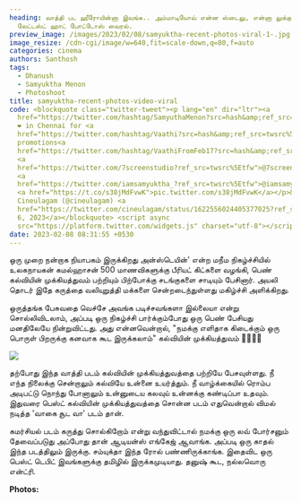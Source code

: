 ```yaml
---
heading: வாத்தி பட ஹீரோயின்னா இவங்க.. அம்மாடியோவ் என்ன ஸ்டைலு, என்னா லுக்கு.
  லேட்டஸ்ட் ஹாட் போட்டோஸ் வைரல்.
preview_image: /images/2023/02/08/samyuktha-recent-photos-viral-1-.jpg
image_resize: /cdn-cgi/image/w=640,fit=scale-down,q=80,f=auto
categories: cinema
authors: Santhosh
tags:
  - Dhanush
  - Samyuktha Menon
  - Photoshoot
title: samyuktha-recent-photos-video-viral
code: <blockquote class="twitter-tweet"><p lang="en" dir="ltr"><a
  href="https://twitter.com/hashtag/SamyuthaMenon?src=hash&amp;ref_src=twsrc%5Etfw">#SamyuthaMenon</a>
  ❤️ in Chennai for <a
  href="https://twitter.com/hashtag/Vaathi?src=hash&amp;ref_src=twsrc%5Etfw">#Vaathi</a>
  promotions<a
  href="https://twitter.com/hashtag/VaathiFromFeb17?src=hash&amp;ref_src=twsrc%5Etfw">#VaathiFromFeb17</a>
  <a
  href="https://twitter.com/7screenstudio?ref_src=twsrc%5Etfw">@7screenstudio</a>
  <a
  href="https://twitter.com/iamsamyuktha_?ref_src=twsrc%5Etfw">@iamsamyuktha_</a>
  <a href="https://t.co/s38jMdFvwK">pic.twitter.com/s38jMdFvwK</a></p>&mdash;
  Cineulagam (@cineulagam) <a
  href="https://twitter.com/cineulagam/status/1622556024405377025?ref_src=twsrc%5Etfw">February
  6, 2023</a></blockquote> <script async
  src="https://platform.twitter.com/widgets.js" charset="utf-8"></script>
date: 2023-02-08 08:31:55 +0530
---
```



ஒரு முறை நன்றாக நியாபகம் இருக்கிறது அன்ஸ்டெயின்' என்ற மநீம நிகழ்ச்சியில் உலகநாயகன் கமல்ஹாசன் 500 மாணவிகளுக்கு பீரியட் கிட்களை வழங்கி, பெண் கல்வியின் முக்கியத்துவம் பற்றியும் பிற்போக்கு சடங்குகளை சாடியும் பேசினார். அயலி தொடர் இதே கருத்தை வலியுறுத்தி மக்களை சென்றடைந்துள்ளது மகிழ்ச்சி அளிக்கிறது.

ஒருத்தங்க பேசுவதை வெச்சே அவங்க படிச்சவங்களா இல்லையா என்று சொல்லிவிடலாம், அப்படி ஒரு நிகழ்ச்சி பார்க்கும்போது ஒரு பெண் பேசியது மனதிலேயே நின்றுவிட்டது. அது என்னவென்றால்,
"நமக்கு எளிதாக கிடைக்கும் ஒரு பொருள் பிறருக்கு கனவாக கூட இருக்கலாம்"
கல்வியின் முக்கியத்துவம் 👌🏻👌🏻

![](/images/2023/02/08/samyuktha-recent-photos-viral-2-.jpg)

தற்போது இந்த வாத்தி படம் கல்வியின் முக்கியத்துவத்தை பற்றியே பேசவுள்ளது. நீ எந்த நிலைக்கு சென்றாலும் கல்வியே உன்னை உயர்த்தும். நீ வாழ்க்கையில் ரொம்ப அடிபட்டு நொந்து போனாலும் உன்னுடைய கலவுய் உன்னக்கு கண்டிப்பா உதவும். இதுவரை பெஸ்ட் கல்வியின் முக்கியத்துவத்தை சொன்ன படம் எதுவென்றால் விமல் நடித்த 'வாகை சூட வா' படம் தான்.

கமர்சியல் படம் கருத்து சொல்கிறோம் என்று வந்துவிட்டால் நமக்கு ஒரு லவ் போர்சனும் தேவைப்படுது அப்போது தான் ஆடியன்ஸ் எங்கேஜ் ஆவாங்க. அப்படி ஒரு காதல் இந்த படத்திலும் இருக்கு. சம்யுக்தா இந்த ரோல் பண்ணிருக்காங்க. இதைவிட ஒரு பெஸ்ட் டெபிட் இவங்களுக்கு தமிழில் இருக்கமுடியாது. தனுஷ் கூட, நல்லவொரு என்ட்ரி.

**Photos:**